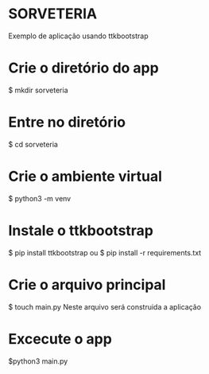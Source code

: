 # SORVETERIA
Exemplo de aplicação usando ttkbootstrap

# Crie o diretório do app
$ mkdir sorveteria

# Entre no diretório
$ cd sorveteria

# Crie o ambiente virtual
$ python3 -m venv

# Instale o ttkbootstrap
$ pip install ttkbootstrap
ou 
$ pip install -r requirements.txt

# Crie o arquivo principal
$ touch main.py
Neste arquivo será construida a aplicação

# Excecute o app
$python3 main.py
